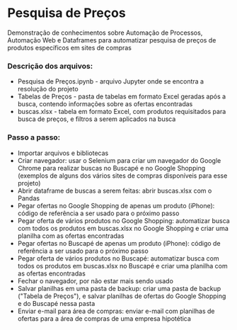 # Pesquisa de Preços
 Demonstração de conhecimentos sobre Automação de Processos, Automação Web e Dataframes para automatizar pesquisa de preços de produtos específicos em sites de compras

### Descrição dos arquivos:
- Pesquisa de Preços.ipynb - arquivo Jupyter onde se encontra a resolução do projeto
- Tabelas de Preços - pasta de tabelas em formato Excel geradas após a busca, contendo informações sobre as ofertas encontradas
- buscas.xlsx - tabela em formato Excel, com produtos requisitados para busca de preços, e filtros a serem aplicados na busca

### Passo a passo:
- Importar arquivos e bibliotecas
- Criar navegador: usar o Selenium para criar um navegador do Google Chrome para realizar buscas no Buscapé e no Google Shopping (exemplos de alguns dos vários sites de compras disponíveis para esse projeto)
- Abrir dataframe de buscas a serem feitas: abrir buscas.xlsx com o Pandas
- Pegar ofertas no Google Shopping de apenas um produto (iPhone): código de referência a ser usado para o próximo passo
- Pegar oferta de vários produtos no Google Shopping: automatizar busca com todos os produtos em buscas.xlsx no Google Shopping e criar uma planilha com as ofertas encontradas
- Pegar ofertas no Buscapé de apenas um produto (iPhone): código de referência a ser usado para o próximo passo
- Pegar oferta de vários produtos no Buscapé: automatizar busca com todos os produtos em buscas.xlsx no Buscapé e criar uma planilha com as ofertas encontradas
- Fechar o navegador, por não estar mais sendo usado
- Salvar planilhas em uma pasta de backup: criar uma pasta de backup ("Tabela de Preços"), e salvar planilhas de ofertas do Google Shopping e do Buscapé nessa pasta
- Enviar e-mail para área de compras: enviar e-mail com planilhas de ofertas para a área de compras de uma empresa hipotética
